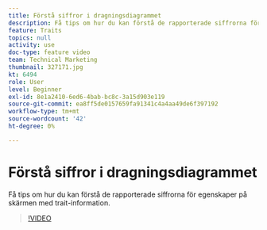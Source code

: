 ```yaml
---
title: Förstå siffror i dragningsdiagrammet
description: Få tips om hur du kan förstå de rapporterade siffrorna för egenskaper på skärmen med trait-information.
feature: Traits
topics: null
activity: use
doc-type: feature video
team: Technical Marketing
thumbnail: 327171.jpg
kt: 6494
role: User
level: Beginner
exl-id: 8e1a2410-6ed6-4bab-bc8c-3a15d903e119
source-git-commit: ea8ff5de0157659fa91341c4a4aa49de6f397192
workflow-type: tm+mt
source-wordcount: '42'
ht-degree: 0%

---
```


# Förstå siffror i dragningsdiagrammet

Få tips om hur du kan förstå de rapporterade siffrorna för egenskaper på skärmen med trait-information.

>[!VIDEO](https://video.tv.adobe.com/v/327171/?quality=12&learn=on)
